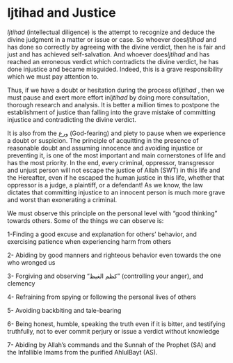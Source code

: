 Ijtihad and Justice
===================

*Ijtihad* (intellectual diligence) is the attempt to recognize and
deduce the divine judgment in a matter or issue or case. So whoever
does*Ijtihad* and has done so correctly by agreeing with the divine
verdict, then he is fair and just and has achieved self-salvation. And
whoever does*Ijtihad* and has reached an erroneous verdict which
contradicts the divine verdict, he has done injustice and became
misguided. Indeed, this is a grave responsibility which we must pay
attention to.

Thus, if we have a doubt or hesitation during the process of*Ijtihad* ,
then we must pause and exert more effort in*Ijtihad* by doing more
consultation, thorough research and analysis. It is better a million
times to postpone the establishment of justice than falling into the
grave mistake of committing injustice and contradicting the divine
verdict.

It is also from the ورع (God-fearing) and piety to pause when we
experience a doubt or suspicion. The principle of acquitting in the
presence of reasonable doubt and assuming innocence and avoiding
injustice or preventing it, is one of the most important and main
cornerstones of life and has the most priority. In the end, every
criminal, oppressor, transgressor and unjust person will not escape the
justice of Allah (SWT) in this life and the Hereafter, even if he
escaped the human justice in this life, whether that oppressor is a
judge, a plaintiff, or a defendant! As we know, the law dictates that
committing injustice to an innocent person is much more grave and worst
than exonerating a criminal.

We must observe this principle on the personal level with “good
thinking” towards others. Some of the things we can observe is:

1-Finding a good excuse and explanation for others’ behavior, and
exercising patience when experiencing harm from others

2- Abiding by good manners and righteous behavior even towards the one
who wronged us

3- Forgiving and observing “كظم الغيظ” (controlling your anger), and
clemency

4- Refraining from spying or following the personal lives of others

5- Avoiding backbiting and tale-bearing

6- Being honest, humble, speaking the truth even if it is bitter, and
testifying truthfully, not to ever commit perjury or issue a verdict
without knowledge

7- Abiding by Allah’s commands and the Sunnah of the Prophet (SA) and
the Infallible Imams from the purified AhlulBayt (AS).


